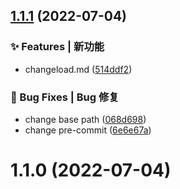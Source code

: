## [1.1.1](https://github.com/flingyp/vue-admire-plus-docs/compare/v1.1.0...v1.1.1) (2022-07-04)


### ✨ Features | 新功能

* changeload.md ([514ddf2](https://github.com/flingyp/vue-admire-plus-docs/commit/514ddf2))


### 🐛 Bug Fixes | Bug 修复

* change base path ([068d698](https://github.com/flingyp/vue-admire-plus-docs/commit/068d698))
* change pre-commit ([6e6e67a](https://github.com/flingyp/vue-admire-plus-docs/commit/6e6e67a))



# 1.1.0 (2022-07-04)



